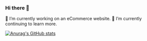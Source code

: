 ### Hi there 👋

🔭 I’m currently working on an eCommerce website.
🌱 I’m currently continuing to learn more.

[![Anurag's GitHub stats](https://github-readme-stats.vercel.app/api?davoodkhoshnood=anuraghazra)](https://github.com/anuraghazra/github-readme-stats)

<!--
**DavoodKhoshnood/davoodkhoshnood** is a ✨ _special_ ✨ repository because its `README.md` (this file) appears on your GitHub profile.

Here are some ideas to get you started:

- 🔭 I’m currently working on ...
- 🌱 I’m currently learning ...
- 👯 I’m looking to collaborate on ...
- 🤔 I’m looking for help with ...
- 💬 Ask me about ...
- 📫 How to reach me: ...
- 😄 Pronouns: ...
- ⚡ Fun fact: ...
-->
